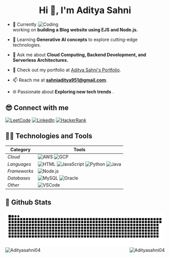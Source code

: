 <h1 align="center">Hi 👋, I'm Aditya Sahni</h1>

<img align="right" alt="Coding" width="400" src="https://cdn.dribbble.com/users/1162077/screenshots/3848914/programmer.gif">

- 🔭 Currently working on **building a Blog website using EJS and Node.js.**
  
- 🌱 Learning **Generative AI concepts** to explore cutting-edge technologies.
- 💬 Ask me about **Cloud Computing, Backend Development, and Serverless Architectures.**
- 💼 Check out my portfolio at [Aditya Sahni's Portfolio](https://adityasahni04.github.io/Portfolio/).
- 📫 Reach me at **sahniaditya951@gmail.com**.
- 🌐 Passionate about **Exploring new tech trends** .


## 😎 Connect with me

[![LeetCode](https://img.shields.io/badge/LeetCode-%23FFA116.svg?&style=for-the-badge&logo=LeetCode&logoColor=white)](https://leetcode.com/u/Aditya8988/)
[![LinkedIn](https://img.shields.io/badge/linkedin-%230077B5.svg?&style=for-the-badge&logo=linkedin&logoColor=white)](https://www.linkedin.com/in/aditya-sahni-7687ab311/)
[![HackerRank](https://img.shields.io/badge/hackerrank-%2365FFD6.svg?&style=for-the-badge&logo=hackerrank&logoColor=black)](https://www.hackerrank.com/profile/sahniaditya951)

## 👨‍💻 Technologies and Tools

| Category      | Tools                                                                                                                                                    |
|---------------|----------------------------------------------------------------------------------------------------------------------------------------------------------|
| *Cloud*     | ![AWS](https://img.shields.io/badge/Amazon_AWS-232F3E?style=for-the-badge&logo=amazon-aws&logoColor=white) ![GCP](https://img.shields.io/badge/Google_Cloud-4285F4?style=for-the-badge&logo=google-cloud&logoColor=white) |
| *Languages* | ![HTML](https://img.shields.io/badge/html5-%23E34F26.svg?&style=for-the-badge&logo=html5&logoColor=white) ![JavaScript](https://img.shields.io/badge/javascript-%23323330.svg?&style=for-the-badge&logo=javascript&logoColor=%23F7DF1E) ![Python](https://img.shields.io/badge/Python-3776AB?style=for-the-badge&logo=python&logoColor=white) ![Java](https://img.shields.io/badge/Java-%23ED8B00.svg?style=for-the-badge&logo=java&logoColor=white) |
| *Frameworks*| ![Node.js](https://img.shields.io/badge/Node.js-43853D?style=for-the-badge&logo=node.js&logoColor=white)                                                                                         |
| *Databases* | ![MySQL](https://img.shields.io/badge/MySQL-00000F?style=for-the-badge&logo=mysql&logoColor=white) ![Oracle](https://img.shields.io/badge/Oracle-F80000?style=for-the-badge&logo=oracle&logoColor=white)                               |
| *Other*     | ![VSCode](https://img.shields.io/badge/Visual_Studio_Code-0078D4?style=for-the-badge&logo=visual%20studio%20code&logoColor=white)                                                              |

## 🚀 Github Stats
<img src="https://raw.githubusercontent.com/Adityasahni04/Adityasahni04/output/snake.svg" alt="Snake animation" />
 <div style="display: flex; justify-content: space-between;">
  <img src="https://github-readme-stats.vercel.app/api/top-langs?username=Adityasahni04&show_icons=true&locale=en&layout=compact&theme=tokyonight" alt="Adityasahni04" height="150" />
  <img src="https://github-readme-streak-stats.herokuapp.com/?user=Adityasahni04&&theme=tokyonight" alt="Adityasahni04" height="150"/>
</div>
